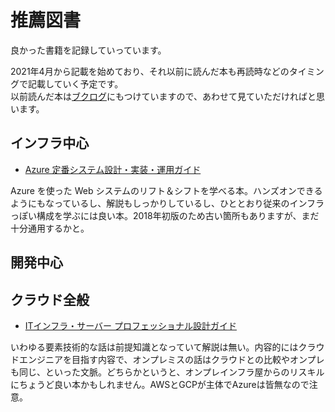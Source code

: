 # 推薦図書

良かった書籍を記録していっています。

2021年4月から記載を始めており、それ以前に読んだ本も再読時などのタイミングで記載していく予定です。  
以前読んだ本は[ブクログ](https://booklog.jp/users/08thse)にもつけていますので、あわせて見ていただければと思います。

## インフラ中心

* [Azure 定番システム設計・実装・運用ガイド](https://www.nikkeibp.co.jp/atclpubmkt/book/18/P53790/)

Azure を使った Web システムのリフト＆シフトを学べる本。ハンズオンできるようにもなっているし、解説もしっかりしているし、ひととおり従来のインフラっぽい構成を学ぶには良い本。2018年初版のため古い箇所もありますが、まだ十分通用するかと。

## 開発中心

## クラウド全般

* [ITインフラ・サーバー プロフェッショナル設計ガイド](https://www.shuwasystem.co.jp/book/9784798062679.html)

いわゆる要素技術的な話は前提知識となっていて解説は無い。内容的にはクラウドエンジニアを目指す内容で、オンプレミスの話はクラウドとの比較やオンプレも同じ、といった文脈。どちらかというと、オンプレインフラ屋からのリスキルにちょうど良い本かもしれません。AWSとGCPが主体でAzureは皆無なので注意。

